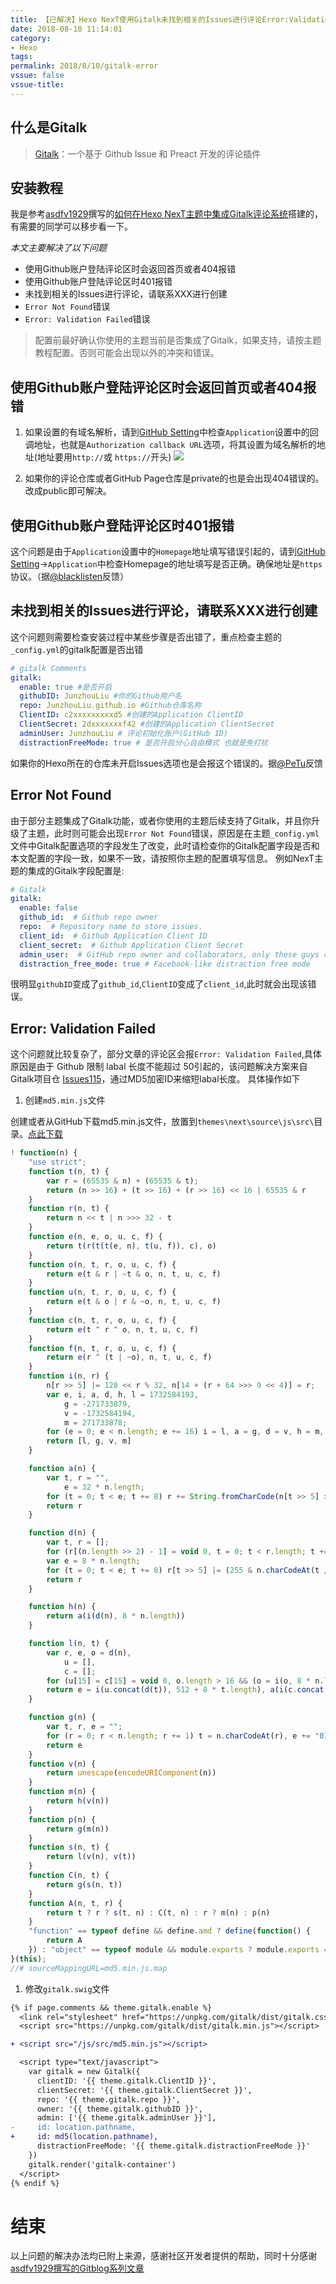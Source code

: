 ```yaml
---
title: 【已解决】Hexo NexT使用Gitalk未找到相关的Issues进行评论Error:Validation Failed
date: 2018-08-10 11:14:01
category:
- Hexo
tags:
permalink: 2018/8/10/gitalk-error
vssue: false
vssue-title:
---
```

## 什么是Gitalk
>[Gitalk](http://jianshu.com)：一个基于 Github Issue 和 Preact 开发的评论插件

## 安装教程
我是参考[asdfv1929](https://asdfv1929.github.io/categories/GitBlog/)撰写的[如何在Hexo NexT主题中集成Gitalk评论系统](https://asdfv1929.github.io/2018/01/20/gitalk/)搭建的，有需要的同学可以移步看一下。

*本文主要解决了以下问题*
- 使用Github账户登陆评论区时会返回首页或者404报错
- 使用Github账户登陆评论区时401报错
- 未找到相关的Issues进行评论，请联系XXX进行创建
- `Error Not Found`错误
- `Error: Validation Failed`错误
  
<!-- more -->
>配置前最好确认你使用的主题当前是否集成了Gitalk，如果支持，请按主题教程配置。否则可能会出现以外的冲突和错误。

## 使用Github账户登陆评论区时会返回首页或者404报错
1. 如果设置的有域名解析，请到[GitHub Setting](https://github.com/settings/applications)中检查`Application`设置中的回调地址，也就是`Authorization callback URL`选项，将其设置为域名解析的地址(地址要用`http://`或 `https://`开头)
![](callback.webp)

2. 如果你的评论仓库或者GitHub Page仓库是private的也是会出现404错误的。改成public即可解决。

## 使用Github账户登陆评论区时401报错
这个问题是由于`Application`设置中的`Homepage`地址填写错误引起的，请到[GitHub Setting](https://github.com/settings/applications)->`Application`中检查Homepage的地址填写是否正确。确保地址是`https`协议。（据[@blacklisten]()反馈）

## 未找到相关的Issues进行评论，请联系XXX进行创建
这个问题则需要检查安装过程中某些步骤是否出错了，重点检查主题的`_config.yml`的gitalk配置是否出错
```yaml
# gitalk Comments
gitalk:
  enable: true #是否开启
  githubID: JunzhouLiu #你的Github用户名
  repo: JunzhouLiu.github.io #Github仓库名称
  ClientID: c2xxxxxxxxxd5 #创建的Application ClientID
  ClientSecret: 2dxxxxxxxf42 #创建的Application ClientSecret
  adminUser: JunzhouLiu # 评论初始化账户(GitHub ID)
  distractionFreeMode: true # 是否开启分心自由模式 也就是免打扰
```
如果你的Hexo所在的仓库未开启Issues选项也是会报这个错误的。据[@PeTu](http://pengtuo.tech/)反馈

## Error Not Found
由于部分主题集成了Gitalk功能，或者你使用的主题后续支持了Gitalk，并且你升级了主题，此时则可能会出现`Error Not Found`错误，原因是在主题`_config.yml`文件中Gitalk配置选项的字段发生了改变，此时请检查你的Gitalk配置字段是否和本文配置的字段一致，如果不一致，请按照你主题的配置填写信息。
例如NexT主题的集成的Gitalk字段配置是:

```yaml
# Gitalk
gitalk:
  enable: false
  github_id:  # Github repo owner
  repo:  # Repository name to store issues.
  client_id:  # Github Application Client ID
  client_secret:  # Github Application Client Secret
  admin_user:  # GitHub repo owner and collaborators, only these guys can initialize github issues
  distraction_free_mode: true # Facebook-like distraction free mode
```
很明显`githubID`变成了`github_id`,`ClientID`变成了`client_id`,此时就会出现该错误。

## Error: Validation Failed

这个问题就比较复杂了，部分文章的评论区会报`Error: Validation Failed`,具体原因是由于 Github 限制 labal 长度不能超过 50引起的，该问题解决方案来自Gitalk项目仓 [Issues115](https://github.com/gitalk/gitalk/issues/115)，通过MD5加密ID来缩短labal长度。
具体操作如下

1. 创建`md5.min.js`文件

创建或者从GitHub下载md5.min.js文件，放置到`themes\next\source\js\src\`目录。[点此下载]( https://github.com/blueimp/JavaScript-MD5/blob/master/js/md5.min.js)

```js
! function(n) {
    "use strict";
    function t(n, t) {
        var r = (65535 & n) + (65535 & t);
        return (n >> 16) + (t >> 16) + (r >> 16) << 16 | 65535 & r
    }
    function r(n, t) {
        return n << t | n >>> 32 - t
    }
    function e(n, e, o, u, c, f) {
        return t(r(t(t(e, n), t(u, f)), c), o)
    }
    function o(n, t, r, o, u, c, f) {
        return e(t & r | ~t & o, n, t, u, c, f)
    }
    function u(n, t, r, o, u, c, f) {
        return e(t & o | r & ~o, n, t, u, c, f)
    }
    function c(n, t, r, o, u, c, f) {
        return e(t ^ r ^ o, n, t, u, c, f)
    }
    function f(n, t, r, o, u, c, f) {
        return e(r ^ (t | ~o), n, t, u, c, f)
    }
    function i(n, r) {
        n[r >> 5] |= 128 << r % 32, n[14 + (r + 64 >>> 9 << 4)] = r;
        var e, i, a, d, h, l = 1732584193,
            g = -271733879,
            v = -1732584194,
            m = 271733878;
        for (e = 0; e < n.length; e += 16) i = l, a = g, d = v, h = m, g = f(g = f(g = f(g = f(g = c(g = c(g = c(g = c(g = u(g = u(g = u(g = u(g = o(g = o(g = o(g = o(g, v = o(v, m = o(m, l = o(l, g, v, m, n[e], 7, -680876936), g, v, n[e + 1], 12, -389564586), l, g, n[e + 2], 17, 606105819), m, l, n[e + 3], 22, -1044525330), v = o(v, m = o(m, l = o(l, g, v, m, n[e + 4], 7, -176418897), g, v, n[e + 5], 12, 1200080426), l, g, n[e + 6], 17, -1473231341), m, l, n[e + 7], 22, -45705983), v = o(v, m = o(m, l = o(l, g, v, m, n[e + 8], 7, 1770035416), g, v, n[e + 9], 12, -1958414417), l, g, n[e + 10], 17, -42063), m, l, n[e + 11], 22, -1990404162), v = o(v, m = o(m, l = o(l, g, v, m, n[e + 12], 7, 1804603682), g, v, n[e + 13], 12, -40341101), l, g, n[e + 14], 17, -1502002290), m, l, n[e + 15], 22, 1236535329), v = u(v, m = u(m, l = u(l, g, v, m, n[e + 1], 5, -165796510), g, v, n[e + 6], 9, -1069501632), l, g, n[e + 11], 14, 643717713), m, l, n[e], 20, -373897302), v = u(v, m = u(m, l = u(l, g, v, m, n[e + 5], 5, -701558691), g, v, n[e + 10], 9, 38016083), l, g, n[e + 15], 14, -660478335), m, l, n[e + 4], 20, -405537848), v = u(v, m = u(m, l = u(l, g, v, m, n[e + 9], 5, 568446438), g, v, n[e + 14], 9, -1019803690), l, g, n[e + 3], 14, -187363961), m, l, n[e + 8], 20, 1163531501), v = u(v, m = u(m, l = u(l, g, v, m, n[e + 13], 5, -1444681467), g, v, n[e + 2], 9, -51403784), l, g, n[e + 7], 14, 1735328473), m, l, n[e + 12], 20, -1926607734), v = c(v, m = c(m, l = c(l, g, v, m, n[e + 5], 4, -378558), g, v, n[e + 8], 11, -2022574463), l, g, n[e + 11], 16, 1839030562), m, l, n[e + 14], 23, -35309556), v = c(v, m = c(m, l = c(l, g, v, m, n[e + 1], 4, -1530992060), g, v, n[e + 4], 11, 1272893353), l, g, n[e + 7], 16, -155497632), m, l, n[e + 10], 23, -1094730640), v = c(v, m = c(m, l = c(l, g, v, m, n[e + 13], 4, 681279174), g, v, n[e], 11, -358537222), l, g, n[e + 3], 16, -722521979), m, l, n[e + 6], 23, 76029189), v = c(v, m = c(m, l = c(l, g, v, m, n[e + 9], 4, -640364487), g, v, n[e + 12], 11, -421815835), l, g, n[e + 15], 16, 530742520), m, l, n[e + 2], 23, -995338651), v = f(v, m = f(m, l = f(l, g, v, m, n[e], 6, -198630844), g, v, n[e + 7], 10, 1126891415), l, g, n[e + 14], 15, -1416354905), m, l, n[e + 5], 21, -57434055), v = f(v, m = f(m, l = f(l, g, v, m, n[e + 12], 6, 1700485571), g, v, n[e + 3], 10, -1894986606), l, g, n[e + 10], 15, -1051523), m, l, n[e + 1], 21, -2054922799), v = f(v, m = f(m, l = f(l, g, v, m, n[e + 8], 6, 1873313359), g, v, n[e + 15], 10, -30611744), l, g, n[e + 6], 15, -1560198380), m, l, n[e + 13], 21, 1309151649), v = f(v, m = f(m, l = f(l, g, v, m, n[e + 4], 6, -145523070), g, v, n[e + 11], 10, -1120210379), l, g, n[e + 2], 15, 718787259), m, l, n[e + 9], 21, -343485551), l = t(l, i), g = t(g, a), v = t(v, d), m = t(m, h);
        return [l, g, v, m]
    }

    function a(n) {
        var t, r = "",
            e = 32 * n.length;
        for (t = 0; t < e; t += 8) r += String.fromCharCode(n[t >> 5] >>> t % 32 & 255);
        return r
    }

    function d(n) {
        var t, r = [];
        for (r[(n.length >> 2) - 1] = void 0, t = 0; t < r.length; t += 1) r[t] = 0;
        var e = 8 * n.length;
        for (t = 0; t < e; t += 8) r[t >> 5] |= (255 & n.charCodeAt(t / 8)) << t % 32;
        return r
    }

    function h(n) {
        return a(i(d(n), 8 * n.length))
    }

    function l(n, t) {
        var r, e, o = d(n),
            u = [],
            c = [];
        for (u[15] = c[15] = void 0, o.length > 16 && (o = i(o, 8 * n.length)), r = 0; r < 16; r += 1) u[r] = 909522486 ^ o[r], c[r] = 1549556828 ^ o[r];
        return e = i(u.concat(d(t)), 512 + 8 * t.length), a(i(c.concat(e), 640))
    }

    function g(n) {
        var t, r, e = "";
        for (r = 0; r < n.length; r += 1) t = n.charCodeAt(r), e += "0123456789abcdef".charAt(t >>> 4 & 15) + "0123456789abcdef".charAt(15 & t);
        return e
    }
    function v(n) {
        return unescape(encodeURIComponent(n))
    }
    function m(n) {
        return h(v(n))
    }
    function p(n) {
        return g(m(n))
    }
    function s(n, t) {
        return l(v(n), v(t))
    }
    function C(n, t) {
        return g(s(n, t))
    }
    function A(n, t, r) {
        return t ? r ? s(t, n) : C(t, n) : r ? m(n) : p(n)
    }
    "function" == typeof define && define.amd ? define(function() {
        return A
    }) : "object" == typeof module && module.exports ? module.exports = A : n.md5 = A
}(this);
//# sourceMappingURL=md5.min.js.map
```

1. 修改`gitalk.swig`文件

``` diff 文件位置     themes\next\layout\_third-party\comments\gitalk.swig
{% if page.comments && theme.gitalk.enable %}
  <link rel="stylesheet" href="https://unpkg.com/gitalk/dist/gitalk.css">
  <script src="https://unpkg.com/gitalk/dist/gitalk.min.js"></script>

+ <script src="/js/src/md5.min.js"></script>

  <script type="text/javascript">
    var gitalk = new Gitalk({
      clientID: '{{ theme.gitalk.ClientID }}',
      clientSecret: '{{ theme.gitalk.ClientSecret }}',
      repo: '{{ theme.gitalk.repo }}',
      owner: '{{ theme.gitalk.githubID }}',
      admin: ['{{ theme.gitalk.adminUser }}'],
-     id: location.pathname,
+     id: md5(location.pathname),
      distractionFreeMode: '{{ theme.gitalk.distractionFreeMode }}'
    })
    gitalk.render('gitalk-container')
  </script>
{% endif %}

```

# 结束
以上问题的解决办法均已附上来源，感谢社区开发者提供的帮助，同时十分感谢[asdfv1929撰写的Gitblog系列文章](https://asdfv1929.github.io/categories/GitBlog/)

